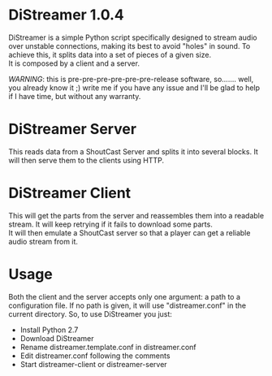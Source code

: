 # DiStreamer 1.0.4
DiStreamer is a simple Python script specifically designed to stream audio over unstable connections, making its best to avoid "holes" in sound. To achieve this, it splits data into a set of pieces of a given size.  
It is composed by a client and a server.  

*WARNING*: this is pre-pre-pre-pre-pre-pre-release software, so....... well, you already know it ;) write me if you have any issue and I'll be glad to help if I have time, but without any warranty.

# DiStreamer Server
This reads data from a ShoutCast Server and splits it into several blocks. It will then serve them to the clients using HTTP.  

# DiStreamer Client
This will get the parts from the server and reassembles them into a readable stream. It will keep retrying if it fails to download some parts.  
It will then emulate a ShoutCast server so that a player can get a reliable audio stream from it.

# Usage
Both the client and the server accepts only one argument: a path to a configuration file. If no path is given, it will use "distreamer.conf" in the current directory.
So, to use DiStreamer you just:
- Install Python 2.7
- Download DiStreamer
- Rename distreamer.template.conf in distreamer.conf
- Edit distreamer.conf following the comments
- Start distreamer-client or distreamer-server